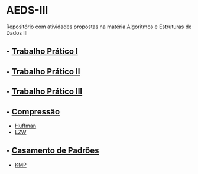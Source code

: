 # AEDS-III

Repositório com atividades propostas na matéria Algoritmos e Estruturas de Dados III

## - [Trabalho Prático I](/TP01)

## - [Trabalho Prático II](/TP02)

## - [Trabalho Prático III]()

## - [Compressão](/Compressão)
   - [Huffman](/Compressão/Huffman)
   - [LZW](/Compressão/LZW)

## - [Casamento de Padrões](/Casamento_de_Padrões)
   - [KMP](/Casamento_de_Padrões/KMP)
